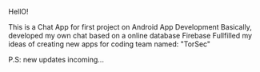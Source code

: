 HellO!

This is a Chat App for first project on Android App Development
Basically, developed my own chat based on a online database Firebase
Fullfilled my ideas of creating new apps for coding team named: "TorSec"

P.S:
  new updates incoming...
